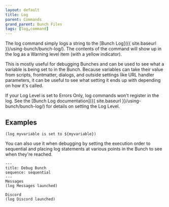 ```yaml
---
layout: default
title: Log
parent: Commands
grand_parent: Bunch Files
tags: [log,command]
---
```

The log command simply logs a string to the [Bunch Log]({{ site.baseurl }}/using-bunch/bunch-log/). The contents of the command will show up in the log as a Warning level item (with a yellow indicator). 

This is mostly useful for debugging Bunches and can be used to see what a variable is being set to in the Bunch. Because variables can take their value from scripts, frontmatter, dialogs, and outside settings like URL handler parameters, it can be useful to see what setting it ends up with depending on how it's called.

If your Log Level is set to Errors Only, log commands won't register in the log. See the [Bunch Log documentation]({{ site.baseurl }}/using-bunch/bunch-log/) for details on setting the Log Level.

## Examples

```bunch
(log myvariable is set to ${myvariable})
```

You can also use it when debugging by setting the execution order to sequential and placing log statements at various points in the Bunch to see when they're reached.

```bunch
---
title: Debug Bunch
sequence: sequential
---
Messages
(log Messages launched)

Discord
(log Discord launched)
```

